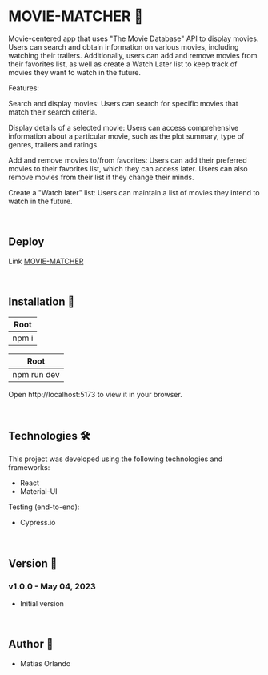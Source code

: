 # MOVIE-MATCHER 🎥

Movie-centered app that uses "The Movie Database" API to display movies. Users can search and obtain information on various movies, including watching their trailers. Additionally, users can add and remove movies from their favorites list, as well as create a Watch Later list to keep track of movies they want to watch in the future.

Features: 

Search and display movies: Users can search for specific movies that match their search criteria.

Display details of a selected movie: Users can access comprehensive information about a particular movie, such as the plot summary, type of genres, trailers and ratings.

Add and remove movies to/from favorites: Users can add their preferred movies to their favorites list, which they can access later. Users can also remove movies from their list if they change their minds.

Create a "Watch later" list: Users can maintain a list of movies they intend to watch in the future.

<br>

## Deploy

Link <a href=""/>MOVIE-MATCHER</a>

<br>

## Installation :hammer:

| Root 
|---------
| npm i

| Root
|---------
| npm run dev


Open http://localhost:5173 to view it in your browser.

<br>

## Technologies 🛠️

This project was developed using the following technologies and frameworks:


<ul>
<li>React</li>
<li>Material-UI</li>
</ul>

Testing (end-to-end):

<ul>
<li>Cypress.io</li>
</ul>

<br>

## Version :pencil:

### v1.0.0 - May 04, 2023
* Initial version

<br>

## Author :rocket:

* Matias Orlando
